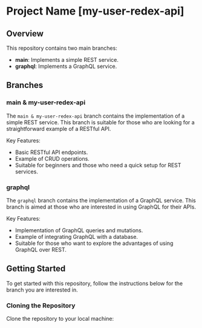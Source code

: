 # Project Name [my-user-redex-api]

## Overview

This repository contains two main branches:
- **main**: Implements a simple REST service.
- **graphql**: Implements a GraphQL service.

## Branches

### main & my-user-redex-api

The `main & my-user-redex-api` branch contains the implementation of a simple REST service. This branch is suitable for those who are looking for a straightforward example of a RESTful API. 

Key Features:
- Basic RESTful API endpoints.
- Example of CRUD operations.
- Suitable for beginners and those who need a quick setup for REST services.

### graphql

The `graphql` branch contains the implementation of a GraphQL service. This branch is aimed at those who are interested in using GraphQL for their APIs. 

Key Features:
- Implementation of GraphQL queries and mutations.
- Example of integrating GraphQL with a database.
- Suitable for those who want to explore the advantages of using GraphQL over REST.

## Getting Started

To get started with this repository, follow the instructions below for the branch you are interested in.

### Cloning the Repository

Clone the repository to your local machine:
